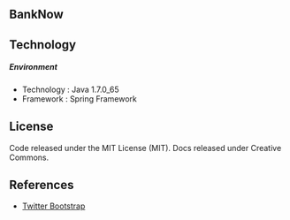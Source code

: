 ## BankNow

## Technology

##### Environment

- Technology : Java 1.7.0_65
- Framework : Spring Framework 

## License

Code released under the MIT License (MIT). Docs released under Creative Commons.

## References
- [Twitter Bootstrap](http://getbootstrap.com)

